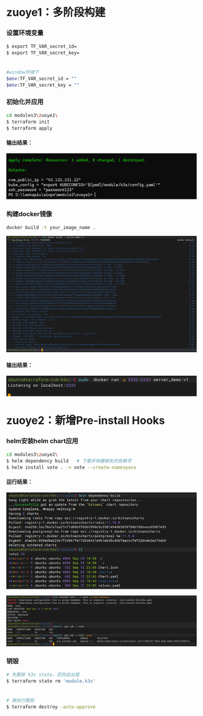 # zuoye1：多阶段构建

### 设置环境变量

```bash
$ export TF_VAR_secret_id=
$ export TF_VAR_secret_key=


#window环境下
$env:TF_VAR_secret_id = ""
$env:TF_VAR_secret_key = ""
```
### 初始化并应用

```bash
cd modules3\zuoye1\
$ terraform init
$ terraform apply
```
#### 输出结果：

![图片](https://github.com/lamkapiu/aiops/blob/master/module3/images/0.png)
### 构建docker镜像

```bash
docker build -t your_image_name .
```
![图片](https://github.com/lamkapiu/aiops/blob/master/module3/images/1.png)
#### 输出结果：

![图片](https://github.com/lamkapiu/aiops/blob/master/module3/images/2.png)
# zuoye2：新增Pre-install Hooks

### helm安装helm chart应用

```bash
cd modules3\zuoye2\
$ helm dependency build   # 下载并构建缺失的依赖项
$ helm install vote . -n vote --create-namespace 
```
#### 运行结果：

![图片](https://github.com/lamkapiu/aiops/blob/master/module3/images/3.png)

![图片](https://github.com/lamkapiu/aiops/blob/master/module3/images/4.png)

### 销毁

```bash
# 先删除 k3s state，否则会出错
$ terraform state rm 'module.k3s'


# 再执行删除
$ terraform destroy -auto-approve
```

